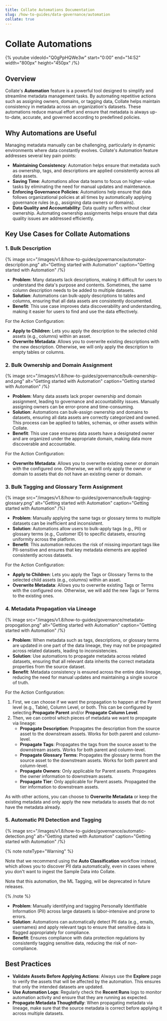 ```yaml
---
title: Collate Automations Documentation
slug: /how-to-guides/data-governance/automation
collate: true
---
```


# Collate Automations

{% youtube videoId="Q0gPpHQWe3w" start="0:00" end="14:52" width="800px" height="450px" /%}

## Overview

Collate's **Automation** feature is a powerful tool designed to simplify and streamline metadata management tasks. By automating repetitive actions such as assigning owners, domains, or tagging data, Collate helps maintain consistency in metadata across an organization's datasets. These automations reduce manual effort and ensure that metadata is always up-to-date, accurate, and governed according to predefined policies.

## Why Automations are Useful

Managing metadata manually can be challenging, particularly in dynamic environments where data constantly evolves. Collate's Automation feature addresses several key pain points:

- **Maintaining Consistency**: Automation helps ensure that metadata such as ownership, tags, and descriptions are applied consistently across all data assets.
- **Saving Time**: Automations allow data teams to focus on higher-value tasks by eliminating the need for manual updates and maintenance.
- **Enforcing Governance Policies**: Automations help ensure that data follows organizational policies at all times by automatically applying governance rules (e.g., assigning data owners or domains).
- **Data Quality and Accountability**: Data quality suffers without clear ownership. Automating ownership assignments helps ensure that data quality issues are addressed efficiently.

## Key Use Cases for Collate Automations

### 1. Bulk Description

{% image
src="/images/v1.8/how-to-guides/governance/automator-description.png"
alt="Getting started with Automation"
caption="Getting started with Automation"
/%}

- **Problem**: Many datasets lack descriptions, making it difficult for users to understand the data's purpose and contents. Sometimes, the same column description needs to be added to multiple datasets.
- **Solution**: Automations can bulk-apply descriptions to tables and columns, ensuring that all data assets are consistently documented.
- **Benefit**: This use case improves data discoverability and understanding, making it easier for users to find and use the data effectively.

For the Action Configuration:
- **Apply to Children**: Lets you apply the description to the selected child assets (e.g., columns) within an asset.
- **Overwrite Metadata**: Allows you to overwrite existing descriptions with the new description. Otherwise, we will only apply the description to empty tables or columns.

### 2. Bulk Ownership and Domain Assignment

{% image
src="/images/v1.8/how-to-guides/governance/bulk-ownership-and.png"
alt="Getting started with Automation"
caption="Getting started with Automation"
/%}

- **Problem**: Many data assets lack proper ownership and domain assignment, leading to governance and accountability issues. Manually assigning owners can be error-prone and time-consuming.
- **Solution**: Automations can bulk-assign ownership and domains to datasets, ensuring all data assets are correctly categorized and owned. This process can be applied to tables, schemas, or other assets within Collate.
- **Benefit**: This use case ensures data assets have a designated owner and are organized under the appropriate domain, making data more discoverable and accountable.

For the Action Configuration:
- **Overwrite Metadata**: Allows you to overwrite existing owner or domain with the configured one. Otherwise, we will only apply the owner or domain to assets that do not have an existing owner or domain.

### 3. Bulk Tagging and Glossary Term Assignment

{% image
src="/images/v1.8/how-to-guides/governance/bulk-tagging-glossary.png"
alt="Getting started with Automation"
caption="Getting started with Automation"
/%}

- **Problem**: Manually applying the same tags or glossary terms to multiple datasets can be inefficient and inconsistent.
- **Solution**: Automations allow users to bulk-apply tags (e.g., PII) or glossary terms (e.g., Customer ID) to specific datasets, ensuring uniformity across the platform.
- **Benefit**: This automation reduces the risk of missing important tags like PII-sensitive and ensures that key metadata elements are applied consistently across datasets.

For the Action Configuration:
- **Apply to Children**: Lets you apply the Tags or Glossary Terms to the selected child assets (e.g., columns) within an asset.
- **Overwrite Metadata**: Allows you to overwrite existing Tags or Terms with the configured one. Otherwise, we will add the new Tags or Terms to the existing ones.


### 4. Metadata Propagation via Lineage

{% image
src="/images/v1.8/how-to-guides/governance/metadata-propogation.png"
alt="Getting started with Automation"
caption="Getting started with Automation"
/%}

- **Problem**: When metadata such as tags, descriptions, or glossary terms are updated in one part of the data lineage, they may not be propagated across related datasets, leading to inconsistencies.
- **Solution**: Use automations to propagate metadata across related datasets, ensuring that all relevant data inherits the correct metadata properties from the source dataset.
- **Benefit**: Metadata consistency is ensured across the entire data lineage, reducing the need for manual updates and maintaining a single source of truth.

For the Action Configuration:
1. First, we can choose if we want the propagation to happen at the Parent level (e.g., Table), Column Level, or both. This can be configured by selecting **Propagate Parent** and/or **Propagate Column Level**.
2. Then, we can control which pieces of metadata we want to propagate via lineage:
    - **Propagate Description**: Propagates the description from the source asset to the downstream assets. Works for both parent and column-level.
    - **Propagate Tags**: Propagates the tags from the source asset to the downstream assets. Works for both parent and column-level.
    - **Propagate Glossary Terms**: Propagates the glossary terms from the source asset to the downstream assets. Works for both parent and column-level.
    - **Propagate Owners**: Only applicable for Parent assets. Propagates the owner information to downstream assets.
    - **Propagate Tier**: Only applicable for Parent assets. Propagated the tier information to downstream assets.

As with other actions, you can choose to **Overwrite Metadata** or keep the existing metadata and only apply the new metadata to assets that do not have the metadata already.


### 5. Automatic PII Detection and Tagging

{% image
src="/images/v1.8/how-to-guides/governance/automatic-detection.png"
alt="Getting started with Automation"
caption="Getting started with Automation"
/%}

{% note noteType="Warning" %}

Note that we recommend using the **Auto Classification** workflow instead, which allows you to discover PII data automatically,
even in cases where you don't want to ingest the Sample Data into Collate.

Note that this automation, the ML Tagging, will be deprecated in future releases.

{% /note %}

- **Problem**: Manually identifying and tagging Personally Identifiable Information (PII) across large datasets is labor-intensive and prone to errors.
- **Solution**: Automations can automatically detect PII data (e.g., emails, usernames) and apply relevant tags to ensure that sensitive data is flagged appropriately for compliance.
- **Benefit**: Ensures compliance with data protection regulations by consistently tagging sensitive data, reducing the risk of non-compliance.

## Best Practices

- **Validate Assets Before Applying Actions**: Always use the **Explore** page to verify the assets that will be affected by the automation. This ensures that only the intended datasets are updated.
- **Use Automation Logs**: Regularly check the **Recent Runs** logs to monitor automation activity and ensure that they are running as expected.
- **Propagate Metadata Thoughtfully**: When propagating metadata via lineage, make sure that the source metadata is correct before applying it across multiple datasets.
